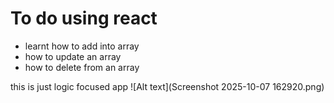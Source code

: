 # To do using react 

- learnt how to add into array
- how to update an array 
- how to delete from an array 

this is just logic focused app 
![Alt text](Screenshot 2025-10-07 162920.png)
